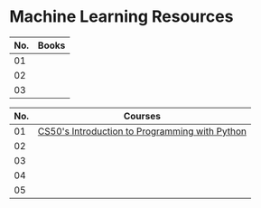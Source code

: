 # Machine Learning Resources


| No. | Books    |
| -------- | -------- | 
| 01 |  |
| 02 |  |
| 03 |  |

| No. | Courses   |
| -------- | -------- | 
| 01 | [CS50's Introduction to Programming with Python](https://www.youtube.com/playlist?list=PLhQjrBD2T3817j24-GogXmWqO5Q5vYy0V) |
| 02 | []() |
| 03 | []() |
| 04 | []() |
| 05 | []() |
